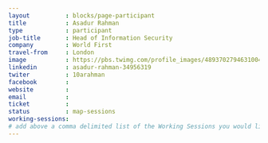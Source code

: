 ```yaml
---
layout          : blocks/page-participant
title           : Asadur Rahman
type            : participant
job-title       : Head of Information Security
company         : World First
travel-from     : London
image           : https://pbs.twimg.com/profile_images/489370279463100416/9lOMY22Y.jpeg
linkedin        : asadur-rahman-34956319
twiter          : 10arahman
facebook        :
website         :
email           :
ticket          :
status          : map-sessions
working-sessions:
# add above a comma delimited list of the Working Sessions you would like to attend (use the session's title)
---
```


<!-- put more details about participant here -->

